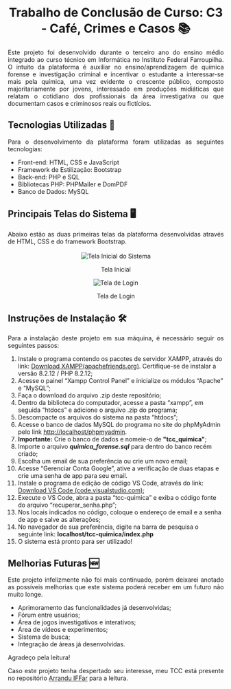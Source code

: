 <div align="center">
  <h1>Trabalho de Conclusão de Curso: C3 - Café, Crimes e Casos 📚</h1>
</div>

<div align="justify"> 
  Este projeto foi desenvolvido durante o terceiro ano do ensino médio integrado ao curso técnico em Informática no Instituto Federal Farroupilha. O intuito da plataforma é auxiliar no ensino/aprendizagem de química forense e investigação criminal e incentivar o estudante a interessar-se mais pela química, uma vez evidente o crescente público, composto majoritariamente por jovens, interessado em produções midiáticas que relatam o cotidiano dos profissionais da área investigativa ou que documentam casos e criminosos reais ou fictícios.
</div>

## Tecnologias Utilizadas 🧰
<div align="justify">
  Para o desenvolvimento da plataforma foram utilizadas as seguintes tecnologias:
  <ul>
    <li>Front-end: HTML, CSS e JavaScript</li>
    <li>Framework de Estilização: Bootstrap</li>
    <li>Back-end: PHP e SQL</li>
    <li>Bibliotecas PHP: PHPMailer e DomPDF</li>
    <li>Banco de Dados: MySQL</li>
  </ul>
</div>

## Principais Telas do Sistema 🖥️
<div align="justify">
  Abaixo estão as duas primeiras telas da plataforma desenvolvidas através de HTML, CSS e do framework Bootstrap.
</div>
  <br>
<div align="center"> 
  <img src="https://github.com/user-attachments/assets/c823579f-41e2-42bd-b9c4-3732466bdeb4" alt="Tela Inicial do Sistema">
  <p>Tela Inicial</p>
</div>
<div align="center">
  <img src="https://github.com/user-attachments/assets/04dc6ccc-7aba-4db3-a9b8-706f5bbe7abc" alt="Tela de Login">
  <p>Tela de Login</p>
</div>

## Instruções de Instalação 🛠
<div align="justify">
  Para a instalação deste projeto em sua máquina, é necessário seguir os seguintes passos:
</div>

1. Instale o programa contendo os pacotes de servidor XAMPP, através do link: <a href="https://www.apachefriends.org/pt_br/download.html">Download XAMPP(apachefriends.org)</a>. Certifique-se de instalar a versão 8.2.12
/ PHP 8.2.12;
2. Acesse o painel “Xampp Control Panel” e inicialize os módulos “Apache” e “MySQL”;
3. Faça o download do arquivo .zip deste repositório;
4. Dentro da biblioteca do computador, acesse a pasta “xampp”, em seguida “htdocs” e adicione o arquivo .zip do programa;
5. Descompacte os arquivos do sistema na pasta “htdocs”;
6. Acesse o banco de dados MySQL do programa no site do phpMyAdmin pelo link <a href="http://localhost/phpmyadmin">http://localhost/phpmyadmin</a>.
7. **Importante:** Crie o banco de dados e nomeie-o de __"tcc_quimica"__;
8. Importe o arquivo _**quimica_forense.sql**_ para dentro do banco recém criado;
9. Escolha um email de sua preferência ou crie um novo email;
10. Acesse “Gerenciar Conta Google”, ative a verificação de duas etapas e crie uma senha de app para seu email.
11. Instale o programa de edição de código VS Code, através do link: <a href="https://code.visualstudio.com/">Download VS Code (code.visualstudio.com)</a>;
12. Execute o VS Code, abra a pasta “tcc-quimica” e exiba o código fonte do arquivo “recuperar_senha.php”;
13. Nos locais indicados no código, coloque o endereço de email e a senha de app e salve as alterações;
14. No navegador de sua preferência, digite na barra de pesquisa o seguinte link: **localhost/tcc-quimica/index.php**
15. O sistema está pronto para ser utilizado!

## Melhorias Futuras 🆕
<div align="justify">
  Este projeto infelizmente não foi mais continuado, porém deixarei anotado as possíveis melhorias que este sistema poderá receber em um futuro não muito longe.
  <ul>
    <li>Aprimoramento das funcionalidades já desenvolvidas;</li>
    <li>Fórum entre usuários;</li>
    <li>Área de jogos investigativos e interativos;</li>
    <li>Área de vídeos e experimentos;</li>
    <li>Sistema de busca;</li>
    <li>Integração de áreas já desenvolvidas.</li>
  </ul>
  <p>Agradeço pela leitura!</p>
  <p>Caso este projeto tenha despertado seu interesse, meu TCC está presente no repositório <a href="https://arandu.iffarroupilha.edu.br/handle/itemid/477">Arrandu IFFar</a> para a leitura.</p>
</div>
